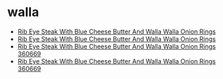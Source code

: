 # walla

 * [Rib Eye Steak With Blue Cheese Butter And Walla Walla Onion Rings](../../index/r/rib-eye-steak-with-blue-cheese-butter-and-walla-walla-onion-rings-360669.json)
 * [Rib Eye Steak With Blue Cheese Butter And Walla Walla Onion Rings](../../index/r/rib-eye-steak-with-blue-cheese-butter-and-walla-walla-onion-rings-360669.json)
 * [Rib Eye Steak With Blue Cheese Butter And Walla Walla Onion Rings 360669](../../index/r/rib-eye-steak-with-blue-cheese-butter-and-walla-walla-onion-rings-360669.json)
 * [Rib Eye Steak With Blue Cheese Butter And Walla Walla Onion Rings 360669](../../index/r/rib-eye-steak-with-blue-cheese-butter-and-walla-walla-onion-rings-360669.json)
